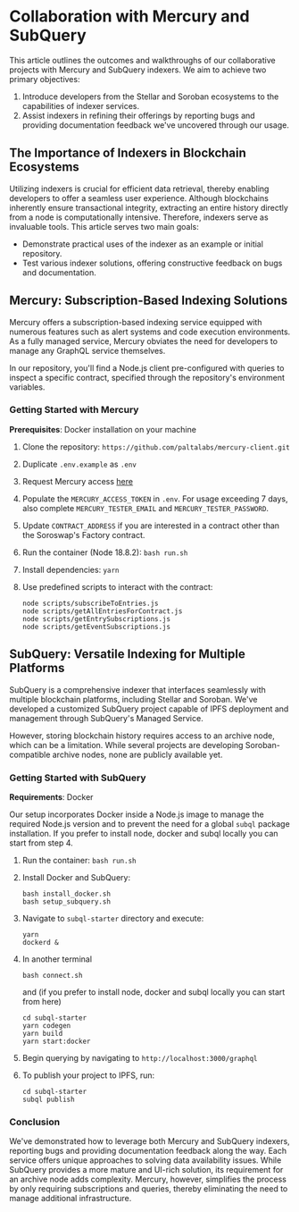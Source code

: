 # Collaboration with Mercury and SubQuery

This article outlines the outcomes and walkthroughs of our collaborative projects with Mercury and SubQuery indexers. We aim to achieve two primary objectives:
1. Introduce developers from the Stellar and Soroban ecosystems to the capabilities of indexer services.
2. Assist indexers in refining their offerings by reporting bugs and providing documentation feedback we've uncovered through our usage.

## The Importance of Indexers in Blockchain Ecosystems

Utilizing indexers is crucial for efficient data retrieval, thereby enabling developers to offer a seamless user experience. Although blockchains inherently ensure transactional integrity, extracting an entire history directly from a node is computationally intensive. Therefore, indexers serve as invaluable tools. This article serves two main goals:
- Demonstrate practical uses of the indexer as an example or initial repository.
- Test various indexer solutions, offering constructive feedback on bugs and documentation.

## Mercury: Subscription-Based Indexing Solutions

Mercury offers a subscription-based indexing service equipped with numerous features such as alert systems and code execution environments. As a fully managed service, Mercury obviates the need for developers to manage any GraphQL service themselves.

In our repository, you'll find a Node.js client pre-configured with queries to inspect a specific contract, specified through the repository's environment variables.

### Getting Started with Mercury

**Prerequisites**: Docker installation on your machine

1. Clone the repository: `https://github.com/paltalabs/mercury-client.git`
2. Duplicate `.env.example` as `.env`
3. Request Mercury access [here](https://developers.mercurydata.app/requesting-access)
4. Populate the `MERCURY_ACCESS_TOKEN` in `.env`. For usage exceeding 7 days, also complete `MERCURY_TESTER_EMAIL` and `MERCURY_TESTER_PASSWORD`.
5. Update `CONTRACT_ADDRESS` if you are interested in a contract other than the Soroswap's Factory contract.
6. Run the container (Node 18.8.2): `bash run.sh`
7. Install dependencies: `yarn`
8. Use predefined scripts to interact with the contract:

    ```
    node scripts/subscribeToEntries.js
    node scripts/getAllEntriesForContract.js
    node scripts/getEntrySubscriptions.js
    node scripts/getEventSubscriptions.js
    ```

## SubQuery: Versatile Indexing for Multiple Platforms

SubQuery is a comprehensive indexer that interfaces seamlessly with multiple blockchain platforms, including Stellar and Soroban. We've developed a customized SubQuery project capable of IPFS deployment and management through SubQuery's Managed Service.

However, storing blockchain history requires access to an archive node, which can be a limitation. While several projects are developing Soroban-compatible archive nodes, none are publicly available yet.

### Getting Started with SubQuery

**Requirements**: Docker

Our setup incorporates Docker inside a Node.js image to manage the required Node.js version and to prevent the need for a global `subql` package installation. If you prefer to install node, docker and subql locally you can start from step 4.

1. Run the container: `bash run.sh`
2. Install Docker and SubQuery:

    ```
    bash install_docker.sh
    bash setup_subquery.sh
    ```

3. Navigate to `subql-starter` directory and execute:

    ```
    yarn
    dockerd &
    ```
4. In another terminal 
    ```
    bash connect.sh
    ```
    and (if you prefer to install node, docker and subql locally you can start from here)
    ```
    cd subql-starter
    yarn codegen
    yarn build
    yarn start:docker
    ```

5. Begin querying by navigating to `http://localhost:3000/graphql`

6. To publish your project to IPFS, run:

    ```
    cd subql-starter
    subql publish
    ```

### Conclusion

We've demonstrated how to leverage both Mercury and SubQuery indexers, reporting bugs and providing documentation feedback along the way. Each service offers unique approaches to solving data availability issues. While SubQuery provides a more mature and UI-rich solution, its requirement for an archive node adds complexity. Mercury, however, simplifies the process by only requiring subscriptions and queries, thereby eliminating the need to manage additional infrastructure.